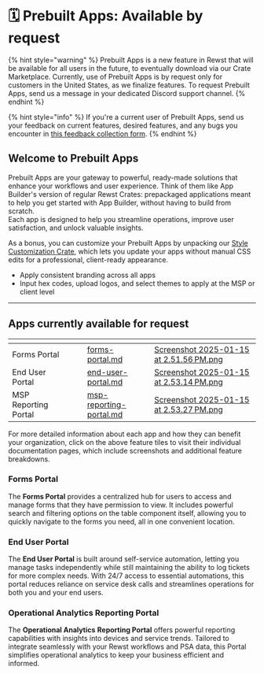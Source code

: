 # 🗓️ Prebuilt Apps: Available by request

{% hint style="warning" %}
Prebuilt Apps is a new feature in Rewst that will be available for all users in the future, to eventually download via our Crate Marketplace. Currently, use of Prebuilt Apps is by request only for customers in the United States, as we finalize features. To request Prebuilt Apps, send us a message in your dedicated Discord support channel.
{% endhint %}

{% hint style="info" %}
If you're a current user of Prebuilt Apps, send us your feedback on current features, desired features, and any bugs you encounter in [this feedback collection form](https://forms.office.com/Pages/ResponsePage.aspx?id=VtqdWutbQEiD4Zr8GtojiJFelL-3rz1JvOPdoNrnRFRUNTg4VEdSUEdCS0c2TTU4U0tOVFBXR0ZCOC4u\&origin=Invitation\&channel=0).
{% endhint %}

## Welcome to Prebuilt Apps

Prebuilt Apps are your gateway to powerful, ready-made solutions that enhance your workflows and user experience. Think of them like App Builder's version of regular Rewst Crates: prepackaged applications meant to help you get started with App Builder, without having to build from scratch.\
Each app is designed to help you streamline operations, improve user satisfaction, and unlock valuable insights.&#x20;

As a bonus, you can customize your Prebuilt Apps by unpacking our [Style Customization Crate](https://app.rewst.io/organizations/40f8b55a-e8a9-42fc-8dc1-179616275f10/marketplace/crates/0192bf3c-1cc2-7726-b33b-ecf5878e559b), which lets you update your apps without manual CSS edits for a professional, client-ready appearance.

* Apply consistent branding across all apps
* Input hex codes, upload logos, and select themes to apply at the MSP or client level

***

## Apps currently available for request

<table data-view="cards"><thead><tr><th></th><th></th><th></th><th data-hidden data-card-target data-type="content-ref"></th><th data-hidden data-card-cover data-type="files"></th></tr></thead><tbody><tr><td>Forms Portal</td><td></td><td></td><td><a href="forms-portal.md">forms-portal.md</a></td><td><a href="../../../.gitbook/assets/Screenshot 2025-01-15 at 2.51.56 PM.png">Screenshot 2025-01-15 at 2.51.56 PM.png</a></td></tr><tr><td>End User Portal</td><td></td><td></td><td><a href="end-user-portal.md">end-user-portal.md</a></td><td><a href="../../../.gitbook/assets/Screenshot 2025-01-15 at 2.53.14 PM.png">Screenshot 2025-01-15 at 2.53.14 PM.png</a></td></tr><tr><td>MSP Reporting Portal</td><td></td><td></td><td><a href="msp-reporting-portal.md">msp-reporting-portal.md</a></td><td><a href="../../../.gitbook/assets/Screenshot 2025-01-15 at 2.53.27 PM.png">Screenshot 2025-01-15 at 2.53.27 PM.png</a></td></tr></tbody></table>

For more detailed information about each app and how they can benefit your organization, click on the above feature tiles to visit their individual documentation pages, which include screenshots and additional feature breakdowns.

### Forms Portal

The **Forms Portal** provides a centralized hub for users to access and manage forms that they have permission to view. It includes powerful search and filtering options on the table component itself, allowing you to quickly navigate to the forms you need, all in one convenient location.

### End User Portal

The **End User Portal** is built around self-service automation, letting you manage tasks independently while still maintaining the ability to log tickets for more complex needs. With 24/7 access to essential automations, this portal reduces reliance on service desk calls and streamlines operations for both you and your end users.

### Operational Analytics Reporting Portal

The **Operational Analytics** **Reporting Portal** offers powerful reporting capabilities with insights into devices and service trends. Tailored to integrate seamlessly with your Rewst workflows and PSA data, this Portal simplifies operational analytics to keep your business efficient and informed.







